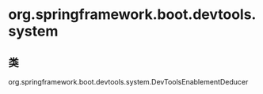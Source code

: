 # org.springframework.boot.devtools.system

## 类

org.springframework.boot.devtools.system.DevToolsEnablementDeducer





